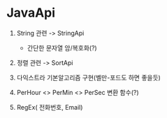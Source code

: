 # JavaApi

1. String 관련 -> StringApi
     - 간단한 문자열 암/복호화(?)

2. 정렬 관련 -> SortApi

3. 다익스트라 기본알고리즘 구현(벨만-포드도 하면 좋을듯)

4. PerHour <> PerMin <> PerSec 변환 함수(?) 

5. RegEx( 전화번호, Email)

